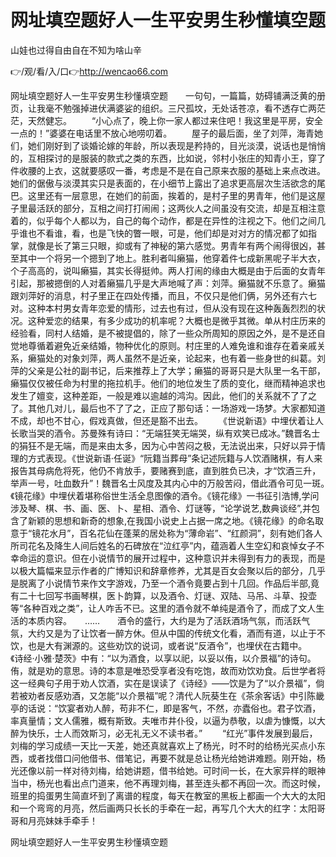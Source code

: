# 网址填空题好人一生平安男生秒懂填空题
山娃也过得自由自在不知为啥山辛

👉/观/看/入/口👉http://wencao66.com

网址填空题好人一生平安男生秒懂填空题　　一句句，一篇篇，妨碍铺满泛黄的册页，让我毫不勉强掉进伏满婆娑的组织。三尺孤坟，无处话苍凉，看不透存亡两茫茫，天然健忘。
　　“小心点了，晚上你一家人都过来住吧！我这里是平房，安全一点的！”婆婆在电话里不放心地唠叨着。
　　屋子的最后面，坐了刘萍，海青她们，她们刚好到了谈婚论嫁的年龄，所以表现是矜持的，目光淡漠，说话也是悄悄的，互相探讨的是服装的款式之类的东西，比如说，邻村小张庄的知青小王，穿了件收腰的上衣，这就要感叹一番，考虑是不是在自己原来衣服的基础上来点改进。她们的倨傲与淡漠其实只是表面的，在小细节上露出了追求更高层次生活欲念的尾巴。这里还有一层意思，在她们的前面，挨着的，是村子里的男青年，他们是这屋子里最活跃的部分，互相之间打打闹闹；这两伙人之间虽没有交流，却是互相注意着的，似乎每个人都以为，自己的每个动作，都是在异性的注视之下。他们之间几乎谁也不看谁，看，也是飞快的瞥一眼，可是，他们却是对对方的情况都了如指掌，就像是长了第三只眼，抑或有了神秘的第六感觉。男青年有两个闹得很凶，甚至其中一个将另一个摁到了地上。胜利者叫癞猫，他穿着件七成新黑呢子半大衣，个子高高的，说叫癞猫，其实长得挺帅。两人打闹的缘由大概是由于后面的女青年引起，那被摁倒的人对着癞猫几乎是大声地喊了声：刘萍。癞猫就不乐意了。癞猫跟刘萍好的消息，村子里正在四处传播，而且，不仅只是他们俩，另外还有六七对。这种本村男女青年恋爱的情形，过去也有过，但从没有现在这种轰轰烈烈的状况。这种爱恋的结果，有多少成功的机率呢？大概也是微乎其微。单从村庄历来的经验看，同村人结婚，是不被提倡的，除了一些众所周知的原因之外，是不是还自觉地尊循着避免近亲结婚，物种优化的原则。村庄里的人难免谁和谁存在着亲戚关系，癞猫处的对象刘萍，两人虽然不是近亲，论起来，也有着一些身世的纠葛。刘萍的父亲是公社的副书记，后来推荐上了大学；癞猫的哥哥只是大队里一名干部，癞猫仅仅被任命为村里的拖拉机手。他们的地位发生了质的变化，继而精神追求也发生了嬗变，这种差距，一般是难以逾越的鸿沟。因此，他们的关系就不了了之了。其他几对儿，最后也不了了之，正应了那句话：一场游戏一场梦。大家都知道不成，却也不甘心，假戏真做，但还是豁不出去。
　　《世说新语》中埋伏着让人长歌当哭的酒令。苏曼殊有诗曰：“无端狂笑无端哭，纵有欢笑已成冰。”魏晋名士的狷狂不是无端，而是来由太多，因为心中苦闷之极，无法说出来，只好以异于情理的方式表现。《世说新语·任诞》“阮籍当葬母”条记述阮籍与人饮酒赌棋，有人来报告其母病危将死，他仍不肯放手，要赌赛到底，直到胜负已决，才“饮酒三升，举声一号，吐血数升”！魏晋名士风度及其内心中的万般苦闷，借此酒令可见一斑。　　《镜花缘》中埋伏着堪称俗世生活全息图像的酒令。《镜花缘》一书征引浩博,学问涉及琴、棋、书、画、医、卜、星相、酒令、灯谜等，“论学说艺,数典谈经”,并包含了新颖的思想和新奇的想象,在我国小说史上占据一席之地。《镜花缘》的命名取意于“镜花水月”，百名花仙在蓬莱的居处称为“薄命岩”、“红颜洞”，刻有她们各人所司花名及降生人间后姓名的石碑放在“泣红亭”内，蕴涵着人生空幻和哀悼女子不幸命运的意识。但在小说情节的展开过程中，这种意识并未得到有力的表现，而是以极大篇幅来显示作者的广博知识和辞章修养，尤其是百女会聚以后的部分，几乎是脱离了小说情节来作文字游戏，乃至一个酒令竟要占到十几回。作品后半部,竟有二十七回写书画琴棋，医卜韵算，以及酒令、灯谜、双陆、马吊、斗草、投壶等“各种百戏之类”，让人咋舌不已。这里的酒令就不单纯是酒令了，而成了文人生活的本质内容。　　……　　酒令的盛行，大约是为了活跃酒场气氛，而活跃气氛，大约又是为了让饮者一醉方休。但从中国的传统文化看，酒而有道，以止于不饮，也是大有渊源的。这些劝饮的说词，或者说“反酒令”，也埋伏在古籍中。　　《诗经·小雅·楚茨》中有：“以为酒食，以享以祀，以妥以侑，以介景福”的诗句。侑，就是劝的意思。诗的本意是唯恐受享者没有吃饱，故而劝饮劝食。后世学者将这一经典句子用于劝人饮酒，实在是误读了《诗经》——饮是为了“以介景福”，倘若被劝者反感劝酒，又怎能“以介景福”呢？清代人阮葵生在《茶余客话》中引陈畿亭的话说：“饮宴者劝人醉，苟非不仁，即是客气，不然，亦蠹俗也。君子饮酒，率真量情；文人儒雅，概有斯致。夫唯市井仆役，以逼为恭敬，以虐为慷慨，以大醉为快乐，士人而效斯习，必无礼无义不读书者。”
　　“红光”事件发展到最后，刘梅的学习成绩一天比一天差，她还真就喜欢上了杨光，时不时的给杨光买点小东西，或者找借口问他借书、借笔记，再要不就是总让杨光给她讲难题。刚开始，杨光还像以前一样对待刘梅，给她讲题，借书给她。可时间一长，在大家异样的眼神当中，杨光也看出点门道来，他不再理刘梅，甚至连头都不再回一次。而这时候，班里的捣蛋男生简直坏到了离谱的程度，每天在教室的黑板上都画一个大大的太阳和一个弯弯的月亮，然后画两只长长的手牵在一起，再写几个大大的红字：太阳哥哥和月亮妹妹手牵手！

网址填空题好人一生平安男生秒懂填空题
